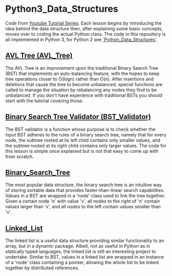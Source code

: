 # Python3_Data_Structures
Code from [Youtube Tutorial Series](https://www.youtube.com/playlist?list=PLEJyjB1oGzx3iTZvOVedkT8nZ2cG105U7). Each lesson begins by introducing the idea behind the data structure then, after explaining some basic concepts, moves over to coding the actual Python class. The code in this repository is all implemented in Python 3, for Python 2 see ['Python_Data_Structures'](https://github.com/bfaure/Python_Data_Structures).

## [AVL Tree (AVL_Tree)](https://www.youtube.com/watch?v=lxHF-mVdwK8)
The AVL Tree is an improvement upon the traditional Binary Search Tree (BST) that implements an auto-balancing feature, with the hopes to keep tree operations closer to O(logn) rather than O(n). After insertions and deletions that cause the tree to become unbalanced, special functions are called to manage the situation by rebalancing any nodes they find to be unbalanced. If you don't have experience with traditional BSTs you should start with the tutorial covering those.

## [Binary Search Tree Validator (BST_Validator)](https://www.youtube.com/watch?v=azupT01iC78)
The BST validator is a function whose purpose is to check whether the input BST adheres to the rules of a binary search tree, namely that for every node, the subtree rooted at its left child contains only smaller values, and the subtree rooted at its right child contains only larger values. The code for this lesson is simple once explained but is not that easy to come up with from scratch.

## [Binary_Search_Tree](https://www.youtube.com/watch?v=f5dU3xoE6ms)
The most popular data structure, the binary search tree is an intuitive way of storing sortable data that provides faster-than-linear search capabilities. Values in a BST are wrapped in a 'node' class used to link the tree together. Given a certain node 'n' with value 'v', all nodes to the right of 'n' contain values larger than 'v', and all nodes to the left contain values smaller than 'v'.

## [Linked_List](https://www.youtube.com/watch?v=JlMyYuY1aXU)
The linked list is a useful data structure providing similar functionality to an array, but in a dynamic package. Albeit, not as useful in Python as in statically typed languages, the linked list is still an interesting project to undertake. Similar to BST, values in a linked list are wrapped in an instance of a 'node' class containing a pointer, allowing the whole list to be linked together by distributed references.

